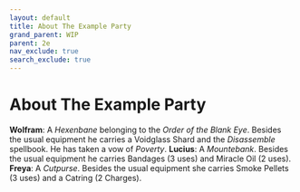 ```yaml
---
layout: default
title: About The Example Party
grand_parent: WIP
parent: 2e
nav_exclude: true
search_exclude: true
---
```


# About The Example Party

**Wolfram**: A _Hexenbane_ belonging to the _Order of the Blank Eye_. Besides the usual equipment he carries a Voidglass Shard and the _Disassemble_ spellbook. He has taken a vow of _Poverty_. 
**Lucius**: A _Mountebank_. Besides the usual equipment he carries Bandages (3 uses) and Miracle Oil (2 uses).
**Freya**: A _Cutpurse_. Besides the usual equipment she carries Smoke Pellets (3 uses) and a Catring (2 Charges).